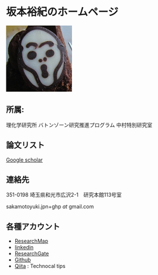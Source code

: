 # 坂本裕紀のホームページ

![scream](img/Profile_small.jpg)

## 所属: 

理化学研究所 バトンゾーン研究推進プログラム 中村特別研究室

## 論文リスト

[Google scholar](https://scholar.google.co.jp/citations?user=RYGclTkAAAAJ&hl=ja&authuser=1)

## 連絡先

351-0198 埼玉県和光市広沢2-1　研究本館113号室

sakamotoyuki.jpn+ghp _at_ gmail.com

## 各種アカウント

- [ResearchMap](https://researchmap.jp/yukisakamoto)
- [linkedin](https://www.linkedin.com/in/yuki-sakamoto)
- [ResearchGate](https://www.researchgate.net/profile/Yuki_Sakamoto9)
- [Github](https://github.com/YukiSakamoto) 
- [Qiita](https://qiita.com/swakamoto) :   Technocal tips

